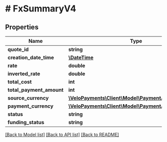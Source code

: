 # # FxSummaryV4

## Properties

Name | Type | Description | Notes
------------ | ------------- | ------------- | -------------
**quote_id** | **string** |  |
**creation_date_time** | [**\DateTime**](\DateTime.md) |  |
**rate** | **double** |  |
**inverted_rate** | **double** |  |
**total_cost** | **int** |  |
**total_payment_amount** | **int** |  |
**source_currency** | [**\VeloPayments\Client\Model\PaymentAuditCurrencyV4**](PaymentAuditCurrencyV4.md) |  | [optional]
**payment_currency** | [**\VeloPayments\Client\Model\PaymentAuditCurrencyV4**](PaymentAuditCurrencyV4.md) |  | [optional]
**status** | **string** |  |
**funding_status** | **string** |  |

[[Back to Model list]](../../README.md#models) [[Back to API list]](../../README.md#endpoints) [[Back to README]](../../README.md)
